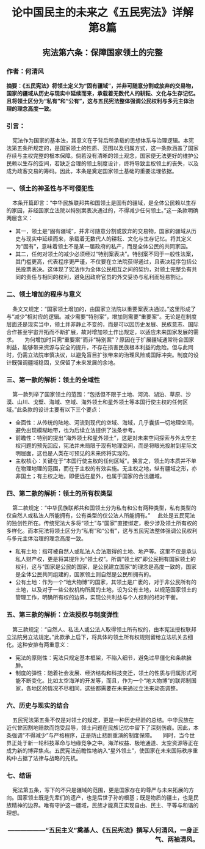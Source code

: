 # **<p align="center">论中国民主的未来之《五民宪法》详解  第8篇</p>**
## **<p align="center">宪法第六条：保障国家领土的完整</p>**
### **作者：何清风**
**摘要：《五民宪法》将领土定义为“固有疆域”，并非可随意分割或放弃的交易物，国家的疆域从历史与现实中延续而来，承载着无数代人的耕耘、文化与生存记忆。且将领土区分为“私有”和“公有”，这与五民宪法整体强调公民权利与多元主体治理的理念高度一致。**
### **引言：**
&nbsp;&nbsp;&nbsp;&nbsp;宪法作为国家的基本法，其意义在于背后所承载的思想体系与治理逻辑。本宪法第五条所规定的，是国家领土的性质、范围以及归属方式，这一条款涵盖了国家存续与主权完整的根本保障。倘若没有清晰的领土观念，国家便无法更好的维护公民赖以生存的空间，若缺乏合理的领土制度设计，终将导致主权领土的丧失，以及成为政客交易的筹码。因此，本条是奠定国家领土基础的重要法理依据。
### **一、领土的神圣性与不可侵犯性**
&nbsp;&nbsp;&nbsp;&nbsp;本条开篇即言：“中华民族联邦共和国领土是固有的疆域，是全体公民赖以生存的家园，非经国家立法院以特别案表决通过的，不得减少任何领土。”这一条款明确两层含义：
 - 其一，领土是“固有疆域”，并非可随意分割或放弃的交易物，国家的疆域从历史与现实中延续而来，承载着无数代人的耕耘、文化与生存记忆。将其定义为“固有”，意味着领土不是某一届政府的私产，而是全体公民的共同家园。
 - 其二，任何对领土的减少必须经过“特别案表决”。特别案不同于一般性法案，其门槛更高，代表程序更严谨，不仅要在立法院获得通过，且表决程序包括公民投票表决。这体现了宪法作为全体公民相互之间的契约，对领土完整负有共同的责任与相同的权利，避免因政府官员的外交妥协与私利而轻易割让。
### **二、领土增加的程序与意义**
&nbsp;&nbsp;&nbsp;&nbsp;条文又规定：“国家领土增加的，由国家立法院以重要案表决通过。”这里形成了与“减少”相对应的逻辑。减少需要“特别案”，增加则需要“重要案”。无论是在制度层面还是现实当中，领土并非静止不变的，而是可以因历史发展、民族意志、国际合作甚至宇宙开拓而不断扩展，故对增加领土作出规定，以适应未来国家发展的需求。
&nbsp;&nbsp;&nbsp;&nbsp;为何增加时只需“重要案”而非“特别案”？原因在于扩展疆域通常符合国家利益，能够带来资源与安全的提升，不存在损害民族根本利益的危险。但与此同时，仍需立法院审慎决议，以避免盲目扩张带来的治理风险或国际冲突。制度的设计既强调疆域稳固，又保留了未来发展的余地。
### **三、第一款的解析：领土的全域性**
&nbsp;&nbsp;&nbsp;&nbsp;第一款列举了国家领土的范围：“包括但不限于土地、河流、湖泊、草原、沙漠、山川、戈壁、海域、空域、海外领土和星外领土等本国行使主权的任何区域。”此条款的设计主要有以下三个要点：
 - 全面性：从传统的陆地、河流到现代的空域、海域，几乎囊括一切地理空间，避免出现模糊地带，也为后续立法提供了法条参考。
 - 前瞻性：特别的提出“海外领土和星外领土”，这是对未来空间探索与外太空主权问题的预先回应，宪法并未局限于现有地理空间，而是将眼光投射到星际文明层面，这也是人类在可预见的未来终将实现的。
 - 主权核心：关键在于“本国行使主权的任何区域”。换言之，领土的本质并不单在物理地理的范围，而在于主权的有效实施。无主权之地，纵有疆域之形，亦非国土；有主权之地，即便远在星外，也属于国家的合法疆域。
### **四、第二款的解析：领土的所有权类型**
&nbsp;&nbsp;&nbsp;&nbsp;第二款规定：“中华民族联邦共和国领土分为私有和公有两种类型，私有类型的仅自然人或私法人所能拥有，公有类型的仅公法人所能拥有。”
&nbsp;&nbsp;&nbsp;&nbsp;此处是五民宪法的独创性所在。传统宪法大多将“领土”与“国家”直接绑定，极少涉及领土所有权的多样化。而本宪法将领土区分为“私有”和“公有”，这与五民宪法整体强调公民权利与多元主体治理的理念高度一致。
 - 私有土地：指可被自然人或私法人合法取得的土地、地产等。这里不仅是承认私人财产权，更是将其提升为“领土权”。所谓“领土权”即公民拥有国家领土的权利，这与“国家是公民的国家，是公民建立国家”的理念是高度一致的，国家是全体公民共同组建的，国家领土则自然是公民所拥有的。
 - 公有土地：作为一个“地大物博”的国家，其领土是广袤的，对于非公民所有的土地，以及对于一些公权机构所属的土地，设为公有土地，以规范国家领土的管理工作，明确所有权的边界，实现公共利益与个人权利的相对平衡。
### **五、第三款的解析：立法授权与制度弹性**
&nbsp;&nbsp;&nbsp;&nbsp;第三款规定：“自然人、私法人或公法人取得领土所有权的，由本宪法授权联邦立法院另立法规定。”此款承上启下，将具体的领土所有权规则留给立法机关去细化。这种安排有两重意义：
 - 宪法的原则性：宪法只规定基本框架，不陷入细节，避免过早僵化和条款臃肿。
 - 制度的弹性：随着社会发展、经济结构和科技变迁，领土的性质与归属形式可能不断变化。比如太空海洋的开发等，而且，作为一个“地大物博”的联邦制国家，各地区的情况不尽相同，这些都需要在未来通过立法来动态调整。
### **六、历史与现实的结合**
&nbsp;&nbsp;&nbsp;&nbsp;五民宪法第五条不仅是对领土的规定，更是一种历史经验的总结。中华民族在近代曾因割地赔款而饱受屈辱，领土问题在民族记忆中留下了深刻伤痕。因此，本条强调“不得减少”与严格程序，正是防止悲剧重演的制度保障。
&nbsp;&nbsp;&nbsp;&nbsp;同时，当今世界正处于新一轮科技革命与地缘竞争之中。海洋权益、极地通道、太空资源等正在成为新的博弈焦点。五民宪法前瞻性地纳入“星外领土”，使国家在未来国际秩序重构中占据了法律与战略的先机。
### **七、结语**
&nbsp;&nbsp;&nbsp;&nbsp;宪法第五条，写下的不只是疆域的范围，更是国家存在的尊严与未来拓展的方向。国家领土既是先辈们的遗产，也是后世子孙的根基；既是物质的疆土，也是民族精神的边界。唯有守护这一疆域，民族才能真正实现自由、民主、平等与和谐的理想。
### **<p align="right">——————“五民主义”奠基人、《五民宪法》撰写人何清风，一身正气、两袖清风。</p>**
